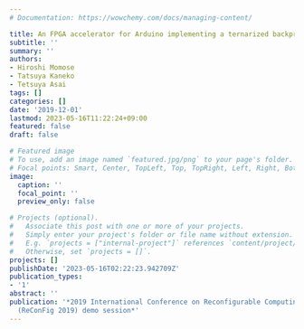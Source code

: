 ```yaml
---
# Documentation: https://wowchemy.com/docs/managing-content/

title: An FPGA accelerator for Arduino implementing a ternarized backpropagation algorithm
subtitle: ''
summary: ''
authors:
- Hiroshi Momose
- Tatsuya Kaneko
- Tetsuya Asai
tags: []
categories: []
date: '2019-12-01'
lastmod: 2023-05-16T11:22:24+09:00
featured: false
draft: false

# Featured image
# To use, add an image named `featured.jpg/png` to your page's folder.
# Focal points: Smart, Center, TopLeft, Top, TopRight, Left, Right, BottomLeft, Bottom, BottomRight.
image:
  caption: ''
  focal_point: ''
  preview_only: false

# Projects (optional).
#   Associate this post with one or more of your projects.
#   Simply enter your project's folder or file name without extension.
#   E.g. `projects = ["internal-project"]` references `content/project/deep-learning/index.md`.
#   Otherwise, set `projects = []`.
projects: []
publishDate: '2023-05-16T02:22:23.942709Z'
publication_types:
- '1'
abstract: ''
publication: '*2019 International Conference on Reconfigurable Computing and FPGAs
  (ReConFig 2019) demo session*'
---
```

